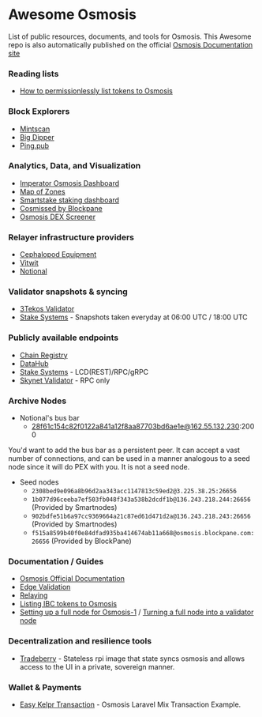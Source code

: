 # Awesome Osmosis
List of public resources, documents, and tools for Osmosis. This Awesome repo is also automatically published on the official [Osmosis Documentation site](https://docs.osmosis.zone/awesome/)

### Reading lists
- [How to permissionlessly list tokens to Osmosis](./guides/token-listing.md)

### Block Explorers
- [Mintscan](https://mintscan.io/osmosis)
- [Big Dipper](https://osmosis.bigdipper.live)
- [Ping.pub](https://ping.pub/osmosis)

### Analytics, Data, and Visualization
- [Imperator Osmosis Dashboard](https://osmosis.imperator.co/)
- [Map of Zones](https://mapofzones.com)
- [Smartstake staking dashboard](https://osmosis.smartstake.io/)
- [Cosmissed by Blockpane](https://github.com/blockpane/cosmissed)
- [Osmosis DEX Screener](https://dexscreener.com/osmosis)

### Relayer infrastructure providers
- [Cephalopod Equipment](https://cephalopod.equipment/)
- [Vitwit](https://www.vitwit.com/)
- [Notional](https://github.com/faddat/notional)

### Validator snapshots & syncing
- [3Tekos Validator](https://3tekos.fr/#Archives)
- [Stake Systems](https://www.notion.so/Stake-Systems-LCD-RPC-gRPC-Instances-04a99a9a9aa14247a42944931eec7024) - Snapshots taken everyday at 06:00 UTC / 18:00 UTC

### Publicly available endpoints
- [Chain Registry](https://github.com/cosmos/chain-registry)
- [DataHub](https://datahub.figment.io)
- [Stake Systems](https://www.notion.so/Stake-Systems-LCD-RPC-gRPC-Instances-04a99a9a9aa14247a42944931eec7024) - LCD(REST)/RPC/gRPC
- [Skynet Validator](http://202.61.192.186:26657/status) - RPC only

### Archive Nodes
- Notional's bus bar
  - 28f61c154c82f0122a841a12f8aa87703bd6ae1e@162.55.132.230:2000

You'd want to add the bus bar as a persistent peer. It can accept a vast number of connections, and can be used in a manner analogous to a seed node since it will do PEX with you.  It is not a seed node. 

- Seed nodes
  - `2308bed9e096a8b96d2aa343acc1147813c59ed2@3.225.38.25:26656`
  - `1b077d96ceeba7ef503fb048f343a538b2dcdf1b@136.243.218.244:26656` (Provided by Smartnodes)
  - `902bdfe51b6a97cc9369664a21c87ed61d471d2a@136.243.218.243:26656` (Provided by Smartnodes)
  - `f515a8599b40f0e84dfad935ba414674ab11a668@osmosis.blockpane.com:26656` (Provided by BlockPane)


### Documentation / Guides
- [Osmosis Official Documentation](https://docs.osmosis.zone)
- [Edge Validation](https://whimsical.com/validatron-PbUypC8tVMU8DxCFNLdDFu)
- [Relaying](https://github.com/faddat/notional)
- [Listing IBC tokens to Osmosis](./guides/token-listing.md)
- [Setting up a full node for Osmosis-1](https://catboss.medium.com/cat-boss-setting-up-a-fullnode-for-osmosis-osmosis-1-5f9752460f8f) / [Turning a full node into a validator node](https://catboss.medium.com/turning-a-full-node-in-to-a-validator-node-osmosis-1-36f3358f2412)

### Decentralization and resilience tools
- [Tradeberry](https://github.com/faddat/tradeberry) - Stateless rpi image that state syncs osmosis and allows access to the UI in a private, sovereign manner.

### Wallet & Payments
- [Easy Kelpr Transaction](https://github.com/alighasemzadeh/easy-keplr-connect) - Osmosis Laravel Mix Transaction Example.
